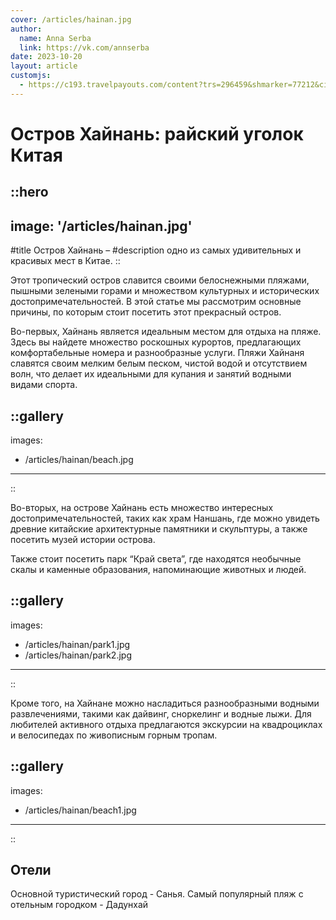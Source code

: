 ```yaml
---
cover: /articles/hainan.jpg
author:
  name: Anna Serba
  link: https://vk.com/annserba
date: 2023-10-20
layout: article
customjs: 
  - https://c193.travelpayouts.com/content?trs=296459&shmarker=77212&city=20966&sorting=cheap&theme=light&powered_by=true&erid=2VtzqvyLN1L&promo_id=8582
---
```


# Остров Хайнань: райский уголок Китая

::hero
---
image: '/articles/hainan.jpg'
---
#title
Остров Хайнань –
#description
одно из самых удивительных и красивых мест в Китае.
::

 Этот тропический остров славится своими белоснежными пляжами, пышными зелеными горами и множеством культурных и исторических достопримечательностей. В этой статье мы рассмотрим основные причины, по которым стоит посетить этот прекрасный остров.

Во-первых, Хайнань является идеальным местом для отдыха на пляже. Здесь вы найдете множество роскошных курортов, предлагающих комфортабельные номера и разнообразные услуги. Пляжи Хайнаня славятся своим мелким белым песком, чистой водой и отсутствием волн, что делает их идеальными для купания и занятий водными видами спорта.

::gallery
---
images:
  - /articles/hainan/beach.jpg
---
::

Во-вторых, на острове Хайнань есть множество интересных достопримечательностей, таких как храм Наншань, где можно увидеть древние китайские архитектурные памятники и скульптуры, а также посетить музей истории острова. 

Также стоит посетить парк “Край света”, где находятся необычные скалы и каменные образования, напоминающие животных и людей.

::gallery
---
images:
  - /articles/hainan/park1.jpg
  - /articles/hainan/park2.jpg
---
::

Кроме того, на Хайнане можно насладиться разнообразными водными развлечениями, такими как дайвинг, сноркелинг и водные лыжи. Для любителей активного отдыха предлагаются экскурсии на квадроциклах и велосипедах по живописным горным тропам.

::gallery
---
images:
  - /articles/hainan/beach1.jpg
---
::
## Отели
Основной туристический город - Санья. Самый популярный пляж с отельным городком - Дадунхай
<div id="0"></div>
